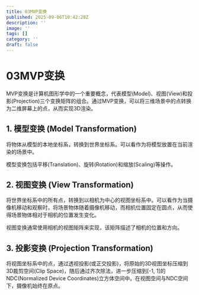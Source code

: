 ```yaml
---
title: 03MVP变换
published: 2025-09-06T10:42:28Z
description: ''
image: ''
tags: []
category: ''
draft: false
---
```


# 03MVP变换

MVP变换是计算机图形学中的一个重要概念，代表模型(Model)、视图(View)和投影(Projection)三个变换矩阵的组合。通过MVP变换，可以将三维场景中的点转换为二维屏幕上的点，从而实现3D渲染。

## 1. 模型变换 (Model Transformation)

将物体从模型的本地坐标系，转换到世界坐标系。可以看作为将模型放置在当前渲染的场景中。

模型变换包括平移(Translation)、旋转(Rotation)和缩放(Scaling)等操作。

## 2. 视图变换 (View Transformation)

将世界坐标系中的所有点，转换到以相机为中心的视图坐标系中。可以看作为当摄像机移动和观察时，将场景物体随着摄像机移动，而相机位置固定在圆点，从而使得场景物体相对于相机的位置发生变化。

视图变换通常使用相机的视图矩阵来实现，该矩阵描述了相机的位置和方向。

## 3. 投影变换 (Projection Transformation)

将视图坐标系中的点，通过透视投影(或正交投影)，将原始的3D视图坐标压缩到3D裁剪空间(Clip Space)，随后通过齐次除法，进一步压缩到[-1, 1]的NDC(Normalized Device Coordinates)立方体空间中。在视图空间与NDC空间下，摄像机始终在原点。

